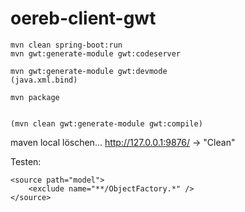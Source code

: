 # oereb-client-gwt

```
mvn clean spring-boot:run
mvn gwt:generate-module gwt:codeserver

mvn gwt:generate-module gwt:devmode 
(java.xml.bind)

mvn package


(mvn clean gwt:generate-module gwt:compile)
```

maven local löschen...
http://127.0.0.1:9876/ -> "Clean"


Testen:
```
<source path="model">
    <exclude name="**/ObjectFactory.*" />
</source>
```